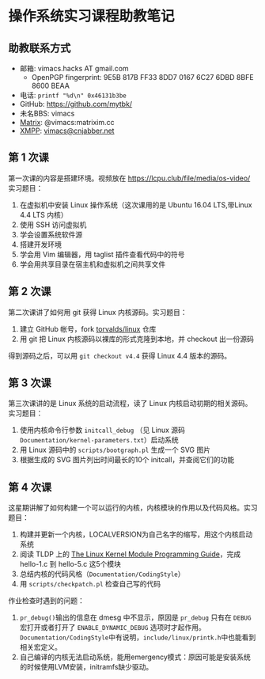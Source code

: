 操作系统实习课程助教笔记
=======================

助教联系方式
------------

* 邮箱: vimacs.hacks AT gmail.com
  * OpenPGP fingerprint: 9E5B 817B FF33 8DD7 0167  6C27 6DBD 8BFE 8600 BEAA
* 电话: ``printf "%d\n" 0x46131b3be``
* GitHub: <https://github.com/mytbk/>
* 未名BBS: vimacs
* [Matrix](https://matrix.org): @vimacs:matrixim.cc
* [XMPP](https://xmpp.org): vimacs@cnjabber.net

第 1 次课
--------

第一次课的内容是搭建环境。视频放在 <https://lcpu.club/file/media/os-video/> 实习题目：

1. 在虚拟机中安装 Linux 操作系统（这次课用的是 Ubuntu 16.04 LTS,带Linux 4.4 LTS 内核）
2. 使用 SSH 访问虚拟机
3. 学会设置系统软件源
4. 搭建开发环境
5. 学会用 Vim 编辑器，用 taglist 插件查看代码中的符号
6. 学会用共享目录在宿主机和虚拟机之间共享文件

第 2 次课
--------

第二次课讲了如何用 git 获得 Linux 内核源码。实习题目：

1. 建立 GitHub 帐号，fork [torvalds/linux](https://github.com/torvalds/linux) 仓库
2. 用 git 把 Linux 内核源码以裸库的形式克隆到本地，并 checkout 出一份源码

得到源码之后，可以用 ``git checkout v4.4`` 获得 Linux 4.4 版本的源码。

第 3 次课
--------

第三次课讲的是 Linux 系统的启动流程，读了 Linux 内核启动初期的相关源码。 实习题目：

1. 使用内核命令行参数 ``initcall_debug`` （见 Linux 源码 ``Documentation/kernel-parameters.txt``）启动系统
2. 用 Linux 源码中的 ``scripts/bootgraph.pl`` 生成一个 SVG 图片
3. 根据生成的 SVG 图片列出时间最长的10个 initcall，并查阅它们的功能

第 4 次课
--------

这星期讲解了如何构建一个可以运行的内核，内核模块的作用以及代码风格。实习题目：

1. 构建并更新一个内核，LOCALVERSION为自己名字的缩写，用这个内核启动系统
2. 阅读 TLDP 上的 [The Linux Kernel Module Programming Guide](http://www.tldp.org/LDP/lkmpg/2.6/html/)，完成 hello-1.c 到 hello-5.c 这5个模块
3. 总结内核的代码风格（``Documentation/CodingStyle``）
4. 用 ``scripts/checkpatch.pl`` 检查自己写的代码

作业检查时遇到的问题：

1. ``pr_debug()``输出的信息在 dmesg 中不显示，原因是 ``pr_debug`` 只有在 ``DEBUG`` 宏打开或者打开了 ``ENABLE_DYNAMIC_DEBUG`` 选项时才起作用。``Documentation/CodingStyle``中有说明，``include/linux/printk.h``中也能看到相关宏定义。
2. 自己编译的内核无法启动系统，能用emergency模式：原因可能是安装系统的时候使用LVM安装，initramfs缺少驱动。
